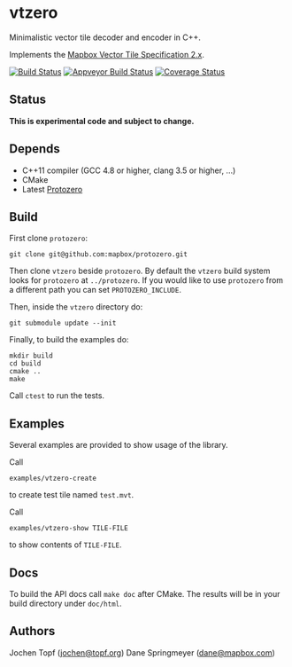 # vtzero

Minimalistic vector tile decoder and encoder in C++.

Implements the [Mapbox Vector Tile Specification 2.x](https://www.mapbox.com/vector-tiles/specification).

[![Build Status](https://travis-ci.org/mapbox/vtzero.svg?branch=master)](https://travis-ci.org/mapbox/vtzero)
[![Appveyor Build Status](https://ci.appveyor.com/api/projects/status/github/mapbox/vtzero?svg=true)](https://ci.appveyor.com/project/Mapbox/vtzero)
[![Coverage Status](https://codecov.io/gh/mapbox/vtzero/branch/master/graph/badge.svg)](https://codecov.io/gh/mapbox/vtzero)

## Status

**This is experimental code and subject to change.**


## Depends

* C++11 compiler (GCC 4.8 or higher, clang 3.5 or higher, ...)
* CMake
* Latest [Protozero](https://github.com/mapbox/protozero)


## Build

First clone `protozero`:

```
git clone git@github.com:mapbox/protozero.git
```

Then clone `vtzero` beside `protozero`. By default the `vtzero` build system looks for `protozero` at `../protozero`. If you would like to use `protozero` from a different path you can set `PROTOZERO_INCLUDE`.

Then, inside the `vtzero` directory do:

```
git submodule update --init
```

Finally, to build the examples do:

```
mkdir build
cd build
cmake ..
make
```

Call `ctest` to run the tests.


## Examples

Several examples are provided to show usage of the library.

Call

    examples/vtzero-create

to create test tile named `test.mvt`.

Call

    examples/vtzero-show TILE-FILE

to show contents of `TILE-FILE`.


## Docs

To build the API docs call `make doc` after CMake. The results will be in your
build directory under `doc/html`.


## Authors

Jochen Topf (jochen@topf.org)
Dane Springmeyer (dane@mapbox.com)

